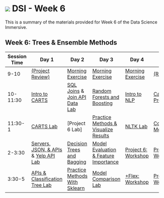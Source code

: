 # ![](https://ga-dash.s3.amazonaws.com/production/assets/logo-9f88ae6c9c3871690e33280fcf557f33.png) DSI - Week 6

This is a summary of the materials provided for Week 6 of the Data Science Immersive.

## Week 6: Trees & Ensemble Methods

Session Time | Day 1 | Day 2 | Day 3 | Day 4 | Day 5
 --- | --- | --- | --- | ---  | ---
9-10 | [(Project Review)][6-1A]                 | [Morning Exercise][6-2A]               | [Morning Exercise][6-3A]                       | [Morning Exercise][6-4A]              | [(Reflection)][6-5A]
10-11:30 | [Intro to CARTS][6-1B]               | [SQL Joins][6-2B] & [Join API Data Lab][6-2C]                      | [Random Forests and Boosting][6-3B]            | [Intro to NLP][6-4B]     | [Capstone Pt 1: Presentations][6-5B]
11:30-1 | [CARTS Lab][6-1C]                     | [Project 6 Lab]            | [Practice Methods & Visualize Results][6-3C]   | [NLTK Lab][6-4C]                | [Communicating Models][6-5C]
2-3:30 | [Servers, JSON, & APIs][6-1D] & [Yelp API Lab][6-1F]          | [Decision Trees and Bagging][6-2D]     | [Model Evaluation & Feature Importance][6-3D]  | [Project 6: Workshop][6-4D]           | [Project 6: Workshop][6-5D]
3:30-5 | [APIs & Classification Tree Lab][6-1E] | [Practice Methods With Sklearn][6-2E]  | [Model Comparison Lab][6-3E]                   | [+Flex: Workshop][6-4E]               | [Project 6: Workshop][6-5E]



[6-1A]: ./instructor-contributions/
[6-1B]: 1.1-lesson
[6-1C]: 1.2-lab
[6-1D]: 1.3-web_servers_and_apis
[6-1E]: 1.4-lab
[6-1F]: 1.5-lab-Yelp-API

[6-2A]: ./instructor-contributions/
[6-2B]: 2.1-lesson
[6-2C]: 2.2-lab
[6-2D]: 2.3-lesson
[6-2E]: 2.4-lab
[6-2F]: ./instructor-contributions/

[6-3A]: #
[6-3B]: 3.1-lesson
[6-3C]: 3.2-lab
[6-3D]: 3.3-lesson
[6-3E]: 3.4-lab
[6-3F]: ./instructor-contributions/

[6-4A]: ./instructor-contributions/
[6-4B]: 4.1-lab
[6-4C]: 4.2-lab
[6-4D]: ../../03-projects/01-projects-weekly/project-06
[6-4E]: #
[6-4F]: ./instructor-contributions/

[6-5A]: ../recurring-materials/reflection
[6-5B]: ../recurring-materials/project-show-and-tell
[6-5C]: #
[6-5D]: ../../03-projects/01-projects-weekly/project-06
[6-5E]: ../../03-projects/01-projects-weekly/project-06
[6-5F]: ./instructor-contributions/
